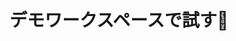 ---
title: "デモワークスペースで試す🔎"
weight: 30
type: docs
description: ""
draft: false
manualLink: https://portal.azure.com/#blade/Microsoft_Azure_Monitoring_Logs/DemoLogsBlade
manualLinkTarget: _blank
---